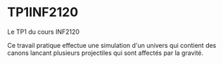 # TP1INF2120
Le TP1 du cours INF2120

Ce travail pratique effectue une simulation d'un univers qui contient des canons lancant plusieurs 
projectiles qui sont affectés par la gravité.
